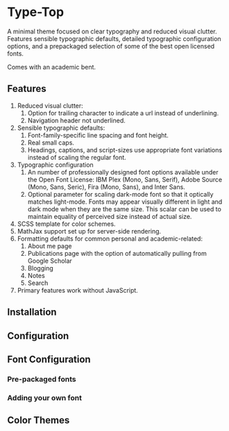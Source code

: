 # Type-Top
A minimal theme focused on clear typography and reduced visual clutter.
Features sensible typographic defaults, detailed typographic
configuration options, and a prepackaged selection of some of the best open licensed
fonts.

Comes with an academic bent.

## Features
1. Reduced visual clutter:
   1. Option for trailing character to indicate a url instead of underlining.
   2. Navigation header not underlined.
2. Sensible typographic defaults:
   1. Font-family-specific line spacing and font height.
   2. Real small caps.
   3. Headings, captions, and script-sizes use appropriate font variations instead of scaling the regular font.
3. Typographic configuration
   1. An number of professionally designed font options available under the Open
      Font License: IBM Plex (Mono, Sans, Serif), Adobe Source (Mono, Sans,
      Seric), Fira (Mono, Sans), and Inter Sans.
   2. Optional parameter for scaling dark-mode font so that it optically matches
      light-mode. Fonts may appear visually different in light and dark mode
      when they are the same size. This scalar can be used to maintain equality
      of perceived size instead of actual size.
4. SCSS template for color schemes.
5. MathJax support set up for server-side rendering.
6. Formatting defaults for common personal and academic-related:
   1. About me page
   2. Publications page with the option of automatically pulling from Google Scholar
   3. Blogging
   4. Notes
   5. Search
7. Primary features work without JavaScript.

## Installation

## Configuration

## Font Configuration
### Pre-packaged fonts

### Adding your own font

## Color Themes

